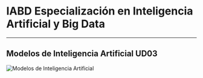 # IABD Especialización en Inteligencia Artificial y Big Data
---
## Modelos de Inteligencia Artificial UD03

![Modelos de Inteligencia Artificial](./MIA%20UD03%20Portada.png "Modelo Clásico") 